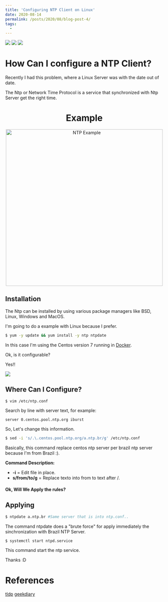 ```yaml
---
title: 'Configuring NTP Client on Linux'
date: 2020-08-14
permalink: /posts/2020/08/blog-post-4/
tags:
  - 
---
```

![](https://img.shields.io/badge/Supported%20OS-All-Blue) ![](https://img.shields.io/badge/Running%20OS-Linux-orange) ![](https://img.shields.io/badge/Service-NTP-blue)

# How Can I configure a NTP Client?

Recently I had this problem, where a Linux Server was with the date out of date.

The Ntp or Network Time Protocol is a service that synchronized with Ntp Server get the right time.

<h1 align="center">Example</h1>
<p align="center">
  <img width="500" alt="NTP Example" src="https://e-tinet.com/wp-content/uploads/2019/02/ntp-servidor-no-linux.png">
</p>

## Installation ##

The Ntp can be installed by using various package managers like BSD, Linux, Windows and MacOS.

I'm going to do a example with Linux because I prefer.

```bash
$ yum -y update && yum install -y ntp ntpdate
```

In this case I'm using the Centos version 7 running in [Docker](https://www.docker.com/why-docker).

Ok, is it configurable?

Yes!!

![](https://media.giphy.com/media/2n8480RCQ2jBe/source.gif)

## Where Can I Configure?

```bash
$ vim /etc/ntp.conf
```

Search by line with server text, for example:

`server 0.centos.pool.ntp.org iburst`

So, Let's change this information.

```bash
$ sed -i 's/.\.centos.pool.ntp.org/a.ntp.br/g' /etc/ntp.conf
```

Basically, this command replace centos ntp server per brazil ntp server because I\'m from Brazil :).

**Command Description:**
- **-i** = Edit file in place.
- **s/from/to/g** = Replace texto into from to text after /.

#### Ok, Will We Apply the rules?

## Applying

```bash
$ ntpdate a.ntp.br #Same server that is into ntp.conf..
```

The command ntpdate does a "brute force" for apply immediately the sinchronization with Brazil NTP Server.

```bash
$ systemctl start ntpd.service
```

This command start the ntp service.

Thanks :D

# References

[tldp](https://www.tldp.org/LDP/sag/html/basic-ntp-config.html)
[geekdiary](https://www.thegeekdiary.com/centos-rhel-how-to-configure-ntp-server-and-client/)